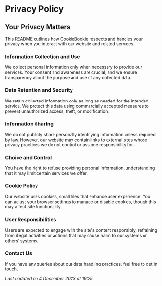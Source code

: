 # Privacy Policy

## Your Privacy Matters

This README outlines how CookieBookie respects and handles your privacy when you interact with our website and related services.

### Information Collection and Use

We collect personal information only when necessary to provide our services. Your consent and awareness are crucial, and we ensure transparency about the purpose and use of any collected data.

### Data Retention and Security

We retain collected information only as long as needed for the intended service. We protect this data using commercially accepted measures to prevent unauthorized access, theft, or modification.

### Information Sharing

We do not publicly share personally identifying information unless required by law. However, our website may contain links to external sites whose privacy practices we do not control or assume responsibility for.

### Choice and Control

You have the right to refuse providing personal information, understanding that it may limit certain services we offer.

### Cookie Policy

Our website uses cookies, small files that enhance user experience. You can adjust your browser settings to manage or disable cookies, though this may affect site functionality.

### User Responsibilities

Users are expected to engage with the site's content responsibly, refraining from illegal activities or actions that may cause harm to our systems or others' systems.

### Contact Us

If you have any queries about our data handling practices, feel free to get in touch.

_Last updated on 4 December 2023 at 19:25._

